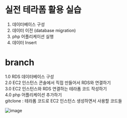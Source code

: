 # 실전 테라폼 활용 실습
1. 데이터베이스 구성
2. 데이터 이전 (database migration)
4. php 어플리케이션 실행
5. 데이터 Insert

# branch
1.0 RDS 데이터베이스 구성 <br>
2.0 EC2 인스턴스 콘솔에서 직접 만들어서 RDS와 연결하기 <br>
3.0 EC2 인스턴스와 RDS 연결하는 테라폼 코드 작성하기 <br>
4.0 php 어플리케이션 추가하기 <br>
gitclone : 테라폼 코드로 EC2 인스턴스 생성하면서 사용할 코드들 <br>

![image](https://github.com/user-attachments/assets/39f3500d-c492-49d4-880a-ca8dc25d0a57)
